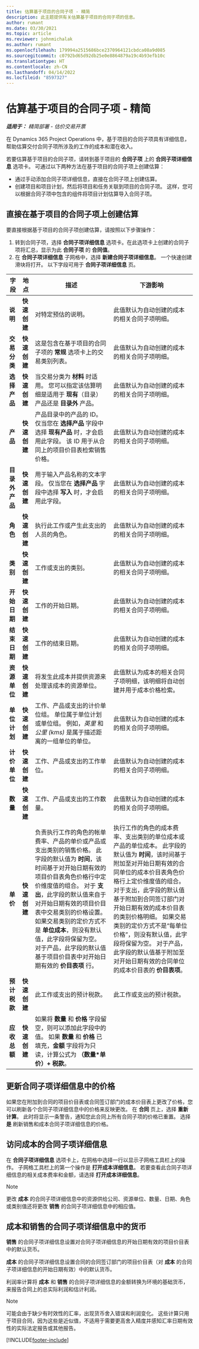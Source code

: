 ```yaml
---
title: 估算基于项目的合同子项 - 精简
description: 此主题提供有关估算基于项目的合同子项的信息。
author: rumant
ms.date: 03/30/2021
ms.topic: article
ms.reviewer: johnmichalak
ms.author: rumant
ms.openlocfilehash: 179994a2515686bce2370964121cbdca08a9d085
ms.sourcegitcommit: c0792bd65d92db25e0e8864879a19c4b93efb10c
ms.translationtype: HT
ms.contentlocale: zh-CN
ms.lasthandoff: 04/14/2022
ms.locfileid: "8597327"
---
```

# <a name="estimate-a-projectbased-contract-line---lite"></a>估算基于项目的合同子项 - 精简

_**适用于：** 精简部署 - 估价交易开票_

在 Dynamics 365 Project Operations 中，基于项目的合同子项具有详细信息，帮助估算交付合同子项所涉及的工作的成本和潜在收入。

若要估算基于项目的合同子项，请转到基于项目的 **合同子项** 上的 **合同子项详细信息** 选项卡。  可通过以下两种方法在基于项目的合同子项上创建估算：

   - 通过手动添加合同子项详细信息，直接在合同子项上创建估算。
   - 创建项目和项目计划，然后将项目和任务关联到项目的合同子项。 这样，您可以根据合同子项中包含的组件将项目计划估算导入合同子项。

## <a name="create-an-estimation-directly-on-a-projectbased-contract-line"></a>直接在基于项目的合同子项上创建估算

要直接根据基于项目的合同子项创建估算，请按照以下步骤操作：

1. 转到合同子项，选择 **合同子项详细信息** 选项卡。在此选项卡上创建的合同子项将汇总，显示为此 **合同子项** 的 **合同值**。 
2. 在 **合同子项详细信息** 子网格中，选择 **新建合同子项详细信息**。 一个快速创建滑块将打开。 以下字段可用于 **合同子项详细信息** 页。

| 字段 | 地点 | 描述 | 下游影响 |
| --- | --- | --- | --- |
| **说明** | **快速创建** | 对特定预估的说明。 | 此值默认为自动创建的成本的相关合同子项明细。 |
| **交易分类** | **快速创建** | 这是包含在基于项目的合同子项的 **常规** 选项卡上的交易类别列表。 | 此值默认为自动创建的成本的相关合同子项明细。 |
| **选择产品** | **快速创建** | 当交易分类为 **材料** 时适用。 您可以指定该估算明细是适用于 **现有**（目录）产品还是 **目录外** 产品。 | 此值默认为自动创建的成本的相关合同子项明细。 |
| **产品** | **快速创建** | 产品目录中的产品的 ID。 仅当您在 **选择产品** 字段中选择 **现有产品** 时，才会启用此字段。 该 ID 用于从合同上的项目价目表检索销售价格。 | 此值默认为自动创建的成本的相关合同子项明细。 |
| **目录外产品** | **快速创建** | 用于输入产品名称的文本字段。 仅当您在 **选择产品** 字段中选择 **写入** 时，才会启用此字段。| 此值默认为自动创建的成本的相关合同子项明细。 |
| **角色** | **快速创建** | 执行此工作或产生此支出的人员的角色。 | 此值默认为自动创建的成本的相关合同子项明细。|
| **类别** | **快速创建** | 工作或支出的类别。 |此值默认为自动创建的成本的相关合同子项明细。|
| **开始日期** | **快速创建** | 工作的开始日期。 | 此值默认为自动创建的成本的相关合同子项明细。 |
| **结束日期** | **快速创建** | 工作的结束日期。 | 此值默认为自动创建的成本的相关合同子项明细。 |
| **资源单位** | **快速创建** | 将发生此成本并提供资源来处理该成本的资源单位。 |此值默认为成本的相关合同子项明细，该明细将自动创建并用于成本价格检索。 |
| **单位计划** | **快速创建** | 工作、产品或支出的计价单位组。 单位属于单位计划或单位组。 例如，*英里* 和 *公里 (kms)* 是属于描述距离的一组单位的单位。 | 此值默认为自动创建的成本的相关合同子项明细。 |
| **计价单位** | **快速创建** | 工作、产品或支出的工作单位。 | 此值默认为自动创建的成本的相关合同子项明细。 |
| **数量** | **快速创建** | 工作、产品或支出的工作数量。 | 此值默认为自动创建的成本的相关合同子项明细。 |
| **单价** | **快速创建** | 负责执行工作的角色的帐单费率、产品的单价或产品或支出类别的销售价格。 此字段的默认值为 **时间**，该时间基于对开始日期有效的项目价目表角色价格行中定价维度值的组合。 对于 **支出**，此字段的默认值来自于对开始日期有效的项目价目表中交易类别的价格设置。 如果交易类别的定价方式不是 **单位成本**，则没有默认值，此字段将保留为空。 对于产品，此字段的默认值基于项目价目表中对开始日期有效的 **价目表项** 行。| 执行工作的角色的成本费率、支出类别的单位成本或产品的单位成本。 此字段的默认值为 **时间**，该时间基于附加至对开始日期有效的合同单位的成本价目表角色价格行上定价维度值的组合。 对于支出，此字段的默认值基于附加到合同签订部门对开始日期有效的成本价目表的类别价格明细。 如果交易类别的定价方式不是“每单位价格”，则没有默认值，此字段将保留为空。 对于产品，此字段的默认值基于附加至对开始日期有效的合同单位的成本价目表的 **价目表项**。|
| **预计税款** | **快速创建** | 此工作或支出的预计税款。 | 此工作或支出的预计税款。 |
| **应收总额** | **快速创建** | 如果将 **数量** 和 **价格** 字段留空，则可以添加此字段中的值。 如果 **数量** 和 **价格** 已填充，**金额** 字段将为只读，计算公式为 **（数量\*单价）+ 税款**。 | &nbsp; |

## <a name="update-prices-on-contract-line-details"></a>更新合同子项详细信息中的价格

如果您在附加到合同的项目价目表或合同签订部门的成本价目表上更改了价格，您可以刷新各个合同子项详细信息中的价格来反映更改。 在 **合同** 页上，选择 **重新计算**。 此时将显示一条警告，通知您此合同上所有合同子项的价格已重置。 选择 **是** 刷新销售和成本合同子项详细信息的价格。

## <a name="access-contract-line-details-for-cost"></a>访问成本的合同子项详细信息

在 **合同子项详细信息** 选项卡上，在网格中选择一行以显示子网格工具栏上的操作。 子网格工具栏上的第一个操作是 **打开成本详细信息**。 若要查看此合同子项详细信息的相关成本费率和金额，请选择 **打开成本详细信息**。 

> [!NOTE]
> 更改 **成本** 的合同子项详细信息中的资源供给公司、资源单位、数量、日期、角色或类别值还将更改 **销售** 的合同子项详细信息中的相应值。

## <a name="currency-on-contract-line-details-for-cost-and-sales"></a>成本和销售的合同子项详细信息中的货币

**销售** 的合同子项详细信息设置对合同子项详细信息的开始日期有效的项目价目表中的默认货币。

**成本** 的合同子项详细信息设置合同的合同签订部门的项目价目表（对 **成本** 的合同子项详细信息的开始日期有效）中的默认货币。

利润率计算将 **成本** 和 **销售** 的合同子项详细信息的金额转换为环境的基础货币，来报告合同上的总实际利润和估计利润。

> [!NOTE]
> 可能会由于缺少有时效性的汇率，出现货币舍入错误和利润变化。 这些计算只用于项目合同，因为这些是近似值，不适用于需要更高舍入精度并感知汇率日期有效性的实际法定报告或其他报告。


[!INCLUDE[footer-include](../../includes/footer-banner.md)]
